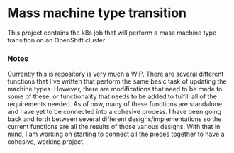 # Mass machine type transition
This project contains the k8s job that will perform a mass machine type transition on an OpenShift cluster.

### Notes
Currently this is repository is very much a WIP. There are several different functions that I've written that perform the same basic task of updating the machine types. However, there are modifications that need to be made to some of these, or functionality that needs to be added to fulfill all of the requirements needed. As of now, many of these functions are standalone and have yet to be connected into a cohesive process. I have been going back and forth between several different designs/implementations so the current functions are all the results of those various designs. With that in mind, I am working on starting to connect all the pieces together to have a cohesive, working project.
